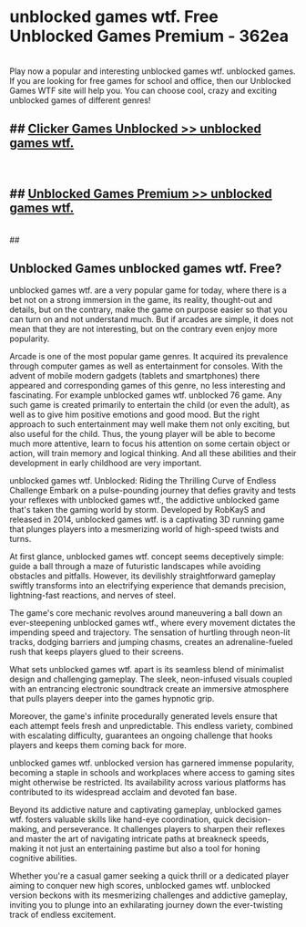 # unblocked games wtf.  Free Unblocked Games Premium - 362ea <br>
<br>
Play now a popular and interesting unblocked games wtf. unblocked games. If you are looking for free games for school and office, then our Unblocked Games WTF site will help you. You can choose cool, crazy and exciting unblocked games of different genres!


## ##  [Clicker Games Unblocked >> unblocked games wtf.](http://freeplayer.one?title=unblocked_games_wtf.&ref=UGames)
  <br>

##  ## [Unblocked Games Premium >> unblocked games wtf.](http://freeplayer.one?title=unblocked_games_wtf.&ref=UGames)
  <br>
  ##



## Unblocked Games unblocked games wtf. Free?

unblocked games wtf. are a very popular game for today, where there is a bet not on a strong immersion in the game, its reality, thought-out and details, but on the contrary, make the game on purpose easier so that you can turn on and not understand much. But if arcades are simple, it does not mean that they are not interesting, but on the contrary even enjoy more popularity.

Arcade is one of the most popular game genres. It acquired its prevalence through computer games as well as entertainment for consoles. With the advent of mobile modern gadgets (tablets and smartphones) there appeared and corresponding games of this genre, no less interesting and fascinating. For example unblocked games wtf. unblocked 76 game. Any such game is created primarily to entertain the child (or even the adult), as well as to give him positive emotions and good mood. But the right approach to such entertainment may well make them not only exciting, but also useful for the child. Thus, the young player will be able to become much more attentive, learn to focus his attention on some certain object or action, will train memory and logical thinking. And all these abilities and their development in early childhood are very important.

unblocked games wtf. Unblocked: Riding the Thrilling Curve of Endless Challenge
Embark on a pulse-pounding journey that defies gravity and tests your reflexes with unblocked games wtf., the addictive unblocked game that's taken the gaming world by storm. Developed by RobKayS and released in 2014, unblocked games wtf. is a captivating 3D running game that plunges players into a mesmerizing world of high-speed twists and turns.

At first glance, unblocked games wtf. concept seems deceptively simple: guide a ball through a maze of futuristic landscapes while avoiding obstacles and pitfalls. However, its devilishly straightforward gameplay swiftly transforms into an electrifying experience that demands precision, lightning-fast reactions, and nerves of steel.

The game's core mechanic revolves around maneuvering a ball down an ever-steepening unblocked games wtf., where every movement dictates the impending speed and trajectory. The sensation of hurtling through neon-lit tracks, dodging barriers and jumping chasms, creates an adrenaline-fueled rush that keeps players glued to their screens.

What sets unblocked games wtf. apart is its seamless blend of minimalist design and challenging gameplay. The sleek, neon-infused visuals coupled with an entrancing electronic soundtrack create an immersive atmosphere that pulls players deeper into the games hypnotic grip.

Moreover, the game's infinite procedurally generated levels ensure that each attempt feels fresh and unpredictable. This endless variety, combined with escalating difficulty, guarantees an ongoing challenge that hooks players and keeps them coming back for more.

unblocked games wtf. unblocked version has garnered immense popularity, becoming a staple in schools and workplaces where access to gaming sites might otherwise be restricted. Its availability across various platforms has contributed to its widespread acclaim and devoted fan base.

Beyond its addictive nature and captivating gameplay, unblocked games wtf. fosters valuable skills like hand-eye coordination, quick decision-making, and perseverance. It challenges players to sharpen their reflexes and master the art of navigating intricate paths at breakneck speeds, making it not just an entertaining pastime but also a tool for honing cognitive abilities.

Whether you're a casual gamer seeking a quick thrill or a dedicated player aiming to conquer new high scores, unblocked games wtf. unblocked version beckons with its mesmerizing challenges and addictive gameplay, inviting you to plunge into an exhilarating journey down the ever-twisting track of endless excitement.